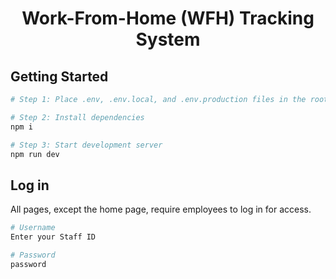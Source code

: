 <div align="center">
    <h1>Work-From-Home (WFH) Tracking System</h1>
</div>

## Getting Started

```bash
# Step 1: Place .env, .env.local, and .env.production files in the root directory

# Step 2: Install dependencies
npm i

# Step 3: Start development server
npm run dev
```

## Log in

All pages, except the home page, require employees to log in for access.

```bash
# Username
Enter your Staff ID

# Password
password
```
